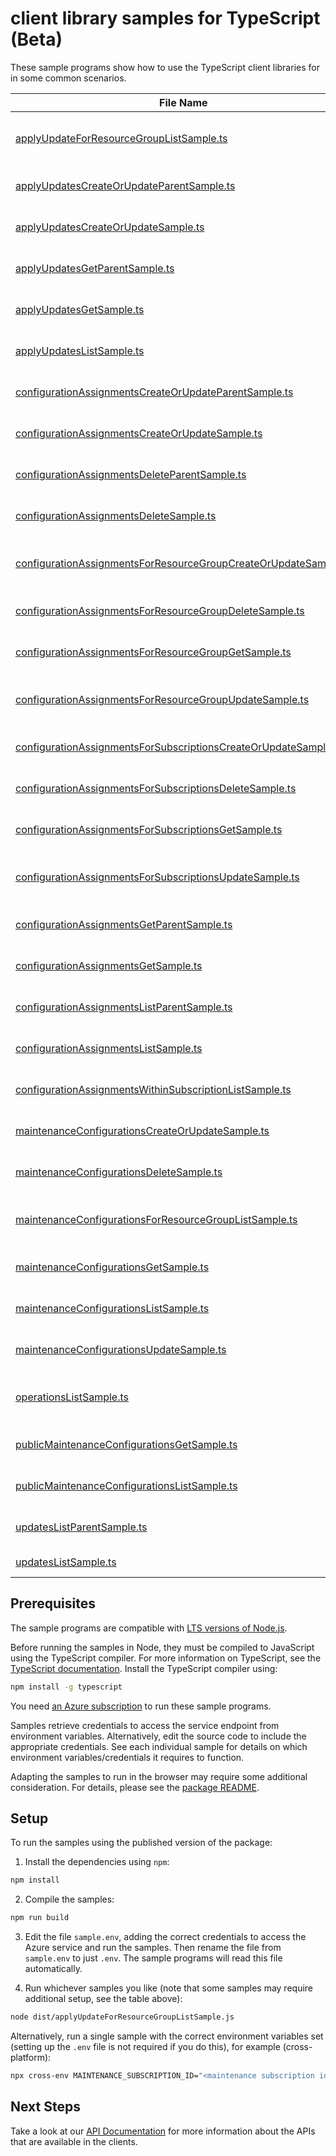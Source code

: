 # client library samples for TypeScript (Beta)

These sample programs show how to use the TypeScript client libraries for in some common scenarios.

| **File Name**                                                                                                                   | **Description**                                                                                                                                                                                                                     |
| ------------------------------------------------------------------------------------------------------------------------------- | ----------------------------------------------------------------------------------------------------------------------------------------------------------------------------------------------------------------------------------- |
| [applyUpdateForResourceGroupListSample.ts][applyupdateforresourcegrouplistsample]                                               | Get Configuration records within a subscription and resource group x-ms-original-file: specification/maintenance/resource-manager/Microsoft.Maintenance/stable/2023-04-01/examples/ApplyUpdatesResourceGroup_List.json              |
| [applyUpdatesCreateOrUpdateParentSample.ts][applyupdatescreateorupdateparentsample]                                             | Apply maintenance updates to resource with parent x-ms-original-file: specification/maintenance/resource-manager/Microsoft.Maintenance/stable/2023-04-01/examples/ApplyUpdates_CreateOrUpdateParent.json                            |
| [applyUpdatesCreateOrUpdateSample.ts][applyupdatescreateorupdatesample]                                                         | Apply maintenance updates to resource x-ms-original-file: specification/maintenance/resource-manager/Microsoft.Maintenance/stable/2023-04-01/examples/ApplyUpdates_CreateOrUpdate.json                                              |
| [applyUpdatesGetParentSample.ts][applyupdatesgetparentsample]                                                                   | Track maintenance updates to resource with parent x-ms-original-file: specification/maintenance/resource-manager/Microsoft.Maintenance/stable/2023-04-01/examples/ApplyUpdates_GetParent.json                                       |
| [applyUpdatesGetSample.ts][applyupdatesgetsample]                                                                               | Track maintenance updates to resource x-ms-original-file: specification/maintenance/resource-manager/Microsoft.Maintenance/stable/2023-04-01/examples/ApplyUpdates_Get.json                                                         |
| [applyUpdatesListSample.ts][applyupdateslistsample]                                                                             | Get Configuration records within a subscription x-ms-original-file: specification/maintenance/resource-manager/Microsoft.Maintenance/stable/2023-04-01/examples/ApplyUpdates_List.json                                              |
| [configurationAssignmentsCreateOrUpdateParentSample.ts][configurationassignmentscreateorupdateparentsample]                     | Register configuration for resource. x-ms-original-file: specification/maintenance/resource-manager/Microsoft.Maintenance/stable/2023-04-01/examples/ConfigurationAssignments_CreateOrUpdateParent.json                             |
| [configurationAssignmentsCreateOrUpdateSample.ts][configurationassignmentscreateorupdatesample]                                 | Register configuration for resource. x-ms-original-file: specification/maintenance/resource-manager/Microsoft.Maintenance/stable/2023-04-01/examples/ConfigurationAssignments_CreateOrUpdate.json                                   |
| [configurationAssignmentsDeleteParentSample.ts][configurationassignmentsdeleteparentsample]                                     | Unregister configuration for resource. x-ms-original-file: specification/maintenance/resource-manager/Microsoft.Maintenance/stable/2023-04-01/examples/ConfigurationAssignments_DeleteParent.json                                   |
| [configurationAssignmentsDeleteSample.ts][configurationassignmentsdeletesample]                                                 | Unregister configuration for resource. x-ms-original-file: specification/maintenance/resource-manager/Microsoft.Maintenance/stable/2023-04-01/examples/ConfigurationAssignments_Delete.json                                         |
| [configurationAssignmentsForResourceGroupCreateOrUpdateSample.ts][configurationassignmentsforresourcegroupcreateorupdatesample] | Register configuration for resource. x-ms-original-file: specification/maintenance/resource-manager/Microsoft.Maintenance/stable/2023-04-01/examples/ConfigurationAssignmentsForResourceGroup_CreateOrUpdate.json                   |
| [configurationAssignmentsForResourceGroupDeleteSample.ts][configurationassignmentsforresourcegroupdeletesample]                 | Unregister configuration for resource. x-ms-original-file: specification/maintenance/resource-manager/Microsoft.Maintenance/stable/2023-04-01/examples/ConfigurationAssignmentsForResourceGroup_Delete.json                         |
| [configurationAssignmentsForResourceGroupGetSample.ts][configurationassignmentsforresourcegroupgetsample]                       | Get configuration assignment for resource.. x-ms-original-file: specification/maintenance/resource-manager/Microsoft.Maintenance/stable/2023-04-01/examples/ConfigurationAssignmentsForResourceGroup_Get.json                       |
| [configurationAssignmentsForResourceGroupUpdateSample.ts][configurationassignmentsforresourcegroupupdatesample]                 | Register configuration for resource. x-ms-original-file: specification/maintenance/resource-manager/Microsoft.Maintenance/stable/2023-04-01/examples/ConfigurationAssignmentsForResourceGroup_UpdateForResource.json                |
| [configurationAssignmentsForSubscriptionsCreateOrUpdateSample.ts][configurationassignmentsforsubscriptionscreateorupdatesample] | Register configuration for resource. x-ms-original-file: specification/maintenance/resource-manager/Microsoft.Maintenance/stable/2023-04-01/examples/ConfigurationAssignmentsForSubscriptions_CreateOrUpdate.json                   |
| [configurationAssignmentsForSubscriptionsDeleteSample.ts][configurationassignmentsforsubscriptionsdeletesample]                 | Unregister configuration for resource. x-ms-original-file: specification/maintenance/resource-manager/Microsoft.Maintenance/stable/2023-04-01/examples/ConfigurationAssignmentsForSubscriptions_Delete.json                         |
| [configurationAssignmentsForSubscriptionsGetSample.ts][configurationassignmentsforsubscriptionsgetsample]                       | Get configuration assignment for resource.. x-ms-original-file: specification/maintenance/resource-manager/Microsoft.Maintenance/stable/2023-04-01/examples/ConfigurationAssignmentsForSubscriptions_Get.json                       |
| [configurationAssignmentsForSubscriptionsUpdateSample.ts][configurationassignmentsforsubscriptionsupdatesample]                 | Register configuration for resource. x-ms-original-file: specification/maintenance/resource-manager/Microsoft.Maintenance/stable/2023-04-01/examples/ConfigurationAssignmentsForSubscriptions_UpdateForResource.json                |
| [configurationAssignmentsGetParentSample.ts][configurationassignmentsgetparentsample]                                           | Get configuration assignment for resource.. x-ms-original-file: specification/maintenance/resource-manager/Microsoft.Maintenance/stable/2023-04-01/examples/ConfigurationAssignments_GetParent.json                                 |
| [configurationAssignmentsGetSample.ts][configurationassignmentsgetsample]                                                       | Get configuration assignment for resource.. x-ms-original-file: specification/maintenance/resource-manager/Microsoft.Maintenance/stable/2023-04-01/examples/ConfigurationAssignments_Get.json                                       |
| [configurationAssignmentsListParentSample.ts][configurationassignmentslistparentsample]                                         | List configurationAssignments for resource. x-ms-original-file: specification/maintenance/resource-manager/Microsoft.Maintenance/stable/2023-04-01/examples/ConfigurationAssignments_ListParent.json                                |
| [configurationAssignmentsListSample.ts][configurationassignmentslistsample]                                                     | List configurationAssignments for resource. x-ms-original-file: specification/maintenance/resource-manager/Microsoft.Maintenance/stable/2023-04-01/examples/ConfigurationAssignments_List.json                                      |
| [configurationAssignmentsWithinSubscriptionListSample.ts][configurationassignmentswithinsubscriptionlistsample]                 | Get configuration assignment within a subscription x-ms-original-file: specification/maintenance/resource-manager/Microsoft.Maintenance/stable/2023-04-01/examples/ConfigurationAssignmentsResultWithinSubscription_List.json       |
| [maintenanceConfigurationsCreateOrUpdateSample.ts][maintenanceconfigurationscreateorupdatesample]                               | Create or Update configuration record x-ms-original-file: specification/maintenance/resource-manager/Microsoft.Maintenance/stable/2023-04-01/examples/MaintenanceConfigurations_CreateOrUpdateForResource.json                      |
| [maintenanceConfigurationsDeleteSample.ts][maintenanceconfigurationsdeletesample]                                               | Delete Configuration record x-ms-original-file: specification/maintenance/resource-manager/Microsoft.Maintenance/stable/2023-04-01/examples/MaintenanceConfigurations_DeleteForResource.json                                        |
| [maintenanceConfigurationsForResourceGroupListSample.ts][maintenanceconfigurationsforresourcegrouplistsample]                   | Get Configuration records within a subscription and resource group x-ms-original-file: specification/maintenance/resource-manager/Microsoft.Maintenance/stable/2023-04-01/examples/MaintenanceConfigurationsResourceGroup_List.json |
| [maintenanceConfigurationsGetSample.ts][maintenanceconfigurationsgetsample]                                                     | Get Configuration record x-ms-original-file: specification/maintenance/resource-manager/Microsoft.Maintenance/stable/2023-04-01/examples/MaintenanceConfigurations_GetForResource.json                                              |
| [maintenanceConfigurationsListSample.ts][maintenanceconfigurationslistsample]                                                   | Get Configuration records within a subscription x-ms-original-file: specification/maintenance/resource-manager/Microsoft.Maintenance/stable/2023-04-01/examples/MaintenanceConfigurations_List.json                                 |
| [maintenanceConfigurationsUpdateSample.ts][maintenanceconfigurationsupdatesample]                                               | Patch configuration record x-ms-original-file: specification/maintenance/resource-manager/Microsoft.Maintenance/stable/2023-04-01/examples/MaintenanceConfigurations_UpdateForResource.json                                         |
| [operationsListSample.ts][operationslistsample]                                                                                 | List the available operations supported by the Microsoft.Maintenance resource provider x-ms-original-file: specification/maintenance/resource-manager/Microsoft.Maintenance/stable/2023-04-01/examples/Operations_List.json         |
| [publicMaintenanceConfigurationsGetSample.ts][publicmaintenanceconfigurationsgetsample]                                         | Get Public Maintenance Configuration record x-ms-original-file: specification/maintenance/resource-manager/Microsoft.Maintenance/stable/2023-04-01/examples/PublicMaintenanceConfigurations_GetForResource.json                     |
| [publicMaintenanceConfigurationsListSample.ts][publicmaintenanceconfigurationslistsample]                                       | Get Public Maintenance Configuration records x-ms-original-file: specification/maintenance/resource-manager/Microsoft.Maintenance/stable/2023-04-01/examples/PublicMaintenanceConfigurations_List.json                              |
| [updatesListParentSample.ts][updateslistparentsample]                                                                           | Get updates to resources. x-ms-original-file: specification/maintenance/resource-manager/Microsoft.Maintenance/stable/2023-04-01/examples/Updates_ListParent.json                                                                   |
| [updatesListSample.ts][updateslistsample]                                                                                       | Get updates to resources. x-ms-original-file: specification/maintenance/resource-manager/Microsoft.Maintenance/stable/2023-04-01/examples/Updates_List.json                                                                         |

## Prerequisites

The sample programs are compatible with [LTS versions of Node.js](https://github.com/nodejs/release#release-schedule).

Before running the samples in Node, they must be compiled to JavaScript using the TypeScript compiler. For more information on TypeScript, see the [TypeScript documentation][typescript]. Install the TypeScript compiler using:

```bash
npm install -g typescript
```

You need [an Azure subscription][freesub] to run these sample programs.

Samples retrieve credentials to access the service endpoint from environment variables. Alternatively, edit the source code to include the appropriate credentials. See each individual sample for details on which environment variables/credentials it requires to function.

Adapting the samples to run in the browser may require some additional consideration. For details, please see the [package README][package].

## Setup

To run the samples using the published version of the package:

1. Install the dependencies using `npm`:

```bash
npm install
```

2. Compile the samples:

```bash
npm run build
```

3. Edit the file `sample.env`, adding the correct credentials to access the Azure service and run the samples. Then rename the file from `sample.env` to just `.env`. The sample programs will read this file automatically.

4. Run whichever samples you like (note that some samples may require additional setup, see the table above):

```bash
node dist/applyUpdateForResourceGroupListSample.js
```

Alternatively, run a single sample with the correct environment variables set (setting up the `.env` file is not required if you do this), for example (cross-platform):

```bash
npx cross-env MAINTENANCE_SUBSCRIPTION_ID="<maintenance subscription id>" MAINTENANCE_RESOURCE_GROUP="<maintenance resource group>" node dist/applyUpdateForResourceGroupListSample.js
```

## Next Steps

Take a look at our [API Documentation][apiref] for more information about the APIs that are available in the clients.

[applyupdateforresourcegrouplistsample]: https://github.com/Azure/azure-sdk-for-js/blob/main/sdk/maintenance/arm-maintenance/samples/v1-beta/typescript/src/applyUpdateForResourceGroupListSample.ts
[applyupdatescreateorupdateparentsample]: https://github.com/Azure/azure-sdk-for-js/blob/main/sdk/maintenance/arm-maintenance/samples/v1-beta/typescript/src/applyUpdatesCreateOrUpdateParentSample.ts
[applyupdatescreateorupdatesample]: https://github.com/Azure/azure-sdk-for-js/blob/main/sdk/maintenance/arm-maintenance/samples/v1-beta/typescript/src/applyUpdatesCreateOrUpdateSample.ts
[applyupdatesgetparentsample]: https://github.com/Azure/azure-sdk-for-js/blob/main/sdk/maintenance/arm-maintenance/samples/v1-beta/typescript/src/applyUpdatesGetParentSample.ts
[applyupdatesgetsample]: https://github.com/Azure/azure-sdk-for-js/blob/main/sdk/maintenance/arm-maintenance/samples/v1-beta/typescript/src/applyUpdatesGetSample.ts
[applyupdateslistsample]: https://github.com/Azure/azure-sdk-for-js/blob/main/sdk/maintenance/arm-maintenance/samples/v1-beta/typescript/src/applyUpdatesListSample.ts
[configurationassignmentscreateorupdateparentsample]: https://github.com/Azure/azure-sdk-for-js/blob/main/sdk/maintenance/arm-maintenance/samples/v1-beta/typescript/src/configurationAssignmentsCreateOrUpdateParentSample.ts
[configurationassignmentscreateorupdatesample]: https://github.com/Azure/azure-sdk-for-js/blob/main/sdk/maintenance/arm-maintenance/samples/v1-beta/typescript/src/configurationAssignmentsCreateOrUpdateSample.ts
[configurationassignmentsdeleteparentsample]: https://github.com/Azure/azure-sdk-for-js/blob/main/sdk/maintenance/arm-maintenance/samples/v1-beta/typescript/src/configurationAssignmentsDeleteParentSample.ts
[configurationassignmentsdeletesample]: https://github.com/Azure/azure-sdk-for-js/blob/main/sdk/maintenance/arm-maintenance/samples/v1-beta/typescript/src/configurationAssignmentsDeleteSample.ts
[configurationassignmentsforresourcegroupcreateorupdatesample]: https://github.com/Azure/azure-sdk-for-js/blob/main/sdk/maintenance/arm-maintenance/samples/v1-beta/typescript/src/configurationAssignmentsForResourceGroupCreateOrUpdateSample.ts
[configurationassignmentsforresourcegroupdeletesample]: https://github.com/Azure/azure-sdk-for-js/blob/main/sdk/maintenance/arm-maintenance/samples/v1-beta/typescript/src/configurationAssignmentsForResourceGroupDeleteSample.ts
[configurationassignmentsforresourcegroupgetsample]: https://github.com/Azure/azure-sdk-for-js/blob/main/sdk/maintenance/arm-maintenance/samples/v1-beta/typescript/src/configurationAssignmentsForResourceGroupGetSample.ts
[configurationassignmentsforresourcegroupupdatesample]: https://github.com/Azure/azure-sdk-for-js/blob/main/sdk/maintenance/arm-maintenance/samples/v1-beta/typescript/src/configurationAssignmentsForResourceGroupUpdateSample.ts
[configurationassignmentsforsubscriptionscreateorupdatesample]: https://github.com/Azure/azure-sdk-for-js/blob/main/sdk/maintenance/arm-maintenance/samples/v1-beta/typescript/src/configurationAssignmentsForSubscriptionsCreateOrUpdateSample.ts
[configurationassignmentsforsubscriptionsdeletesample]: https://github.com/Azure/azure-sdk-for-js/blob/main/sdk/maintenance/arm-maintenance/samples/v1-beta/typescript/src/configurationAssignmentsForSubscriptionsDeleteSample.ts
[configurationassignmentsforsubscriptionsgetsample]: https://github.com/Azure/azure-sdk-for-js/blob/main/sdk/maintenance/arm-maintenance/samples/v1-beta/typescript/src/configurationAssignmentsForSubscriptionsGetSample.ts
[configurationassignmentsforsubscriptionsupdatesample]: https://github.com/Azure/azure-sdk-for-js/blob/main/sdk/maintenance/arm-maintenance/samples/v1-beta/typescript/src/configurationAssignmentsForSubscriptionsUpdateSample.ts
[configurationassignmentsgetparentsample]: https://github.com/Azure/azure-sdk-for-js/blob/main/sdk/maintenance/arm-maintenance/samples/v1-beta/typescript/src/configurationAssignmentsGetParentSample.ts
[configurationassignmentsgetsample]: https://github.com/Azure/azure-sdk-for-js/blob/main/sdk/maintenance/arm-maintenance/samples/v1-beta/typescript/src/configurationAssignmentsGetSample.ts
[configurationassignmentslistparentsample]: https://github.com/Azure/azure-sdk-for-js/blob/main/sdk/maintenance/arm-maintenance/samples/v1-beta/typescript/src/configurationAssignmentsListParentSample.ts
[configurationassignmentslistsample]: https://github.com/Azure/azure-sdk-for-js/blob/main/sdk/maintenance/arm-maintenance/samples/v1-beta/typescript/src/configurationAssignmentsListSample.ts
[configurationassignmentswithinsubscriptionlistsample]: https://github.com/Azure/azure-sdk-for-js/blob/main/sdk/maintenance/arm-maintenance/samples/v1-beta/typescript/src/configurationAssignmentsWithinSubscriptionListSample.ts
[maintenanceconfigurationscreateorupdatesample]: https://github.com/Azure/azure-sdk-for-js/blob/main/sdk/maintenance/arm-maintenance/samples/v1-beta/typescript/src/maintenanceConfigurationsCreateOrUpdateSample.ts
[maintenanceconfigurationsdeletesample]: https://github.com/Azure/azure-sdk-for-js/blob/main/sdk/maintenance/arm-maintenance/samples/v1-beta/typescript/src/maintenanceConfigurationsDeleteSample.ts
[maintenanceconfigurationsforresourcegrouplistsample]: https://github.com/Azure/azure-sdk-for-js/blob/main/sdk/maintenance/arm-maintenance/samples/v1-beta/typescript/src/maintenanceConfigurationsForResourceGroupListSample.ts
[maintenanceconfigurationsgetsample]: https://github.com/Azure/azure-sdk-for-js/blob/main/sdk/maintenance/arm-maintenance/samples/v1-beta/typescript/src/maintenanceConfigurationsGetSample.ts
[maintenanceconfigurationslistsample]: https://github.com/Azure/azure-sdk-for-js/blob/main/sdk/maintenance/arm-maintenance/samples/v1-beta/typescript/src/maintenanceConfigurationsListSample.ts
[maintenanceconfigurationsupdatesample]: https://github.com/Azure/azure-sdk-for-js/blob/main/sdk/maintenance/arm-maintenance/samples/v1-beta/typescript/src/maintenanceConfigurationsUpdateSample.ts
[operationslistsample]: https://github.com/Azure/azure-sdk-for-js/blob/main/sdk/maintenance/arm-maintenance/samples/v1-beta/typescript/src/operationsListSample.ts
[publicmaintenanceconfigurationsgetsample]: https://github.com/Azure/azure-sdk-for-js/blob/main/sdk/maintenance/arm-maintenance/samples/v1-beta/typescript/src/publicMaintenanceConfigurationsGetSample.ts
[publicmaintenanceconfigurationslistsample]: https://github.com/Azure/azure-sdk-for-js/blob/main/sdk/maintenance/arm-maintenance/samples/v1-beta/typescript/src/publicMaintenanceConfigurationsListSample.ts
[updateslistparentsample]: https://github.com/Azure/azure-sdk-for-js/blob/main/sdk/maintenance/arm-maintenance/samples/v1-beta/typescript/src/updatesListParentSample.ts
[updateslistsample]: https://github.com/Azure/azure-sdk-for-js/blob/main/sdk/maintenance/arm-maintenance/samples/v1-beta/typescript/src/updatesListSample.ts
[apiref]: https://docs.microsoft.com/javascript/api/@azure/arm-maintenance?view=azure-node-preview?view=azure-node-preview
[freesub]: https://azure.microsoft.com/free/
[package]: https://github.com/Azure/azure-sdk-for-js/tree/main/sdk/maintenance/arm-maintenance/README.md
[typescript]: https://www.typescriptlang.org/docs/home.html
